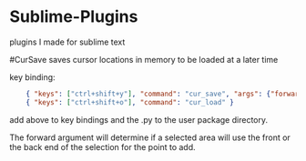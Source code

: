# Sublime-Plugins
plugins I made for sublime text


#CurSave
saves cursor locations in memory to be loaded at a later time

key binding:
~~~ Json
    { "keys": ["ctrl+shift+y"], "command": "cur_save", "args": {"forward": false} },
    { "keys": ["ctrl+shift+o"], "command": "cur_load" }
~~~

add above to key bindings and the .py to the user package directory. 

The forward argument will determine if a selected area will use the front or the back end of the selection for the point to add.
